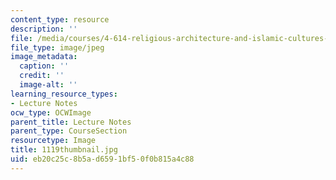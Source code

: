 ```yaml
---
content_type: resource
description: ''
file: /media/courses/4-614-religious-architecture-and-islamic-cultures-fall-2002/eb20c25c8b5ad6591bf50f0b815a4c88_1119thumbnail.jpg
file_type: image/jpeg
image_metadata:
  caption: ''
  credit: ''
  image-alt: ''
learning_resource_types:
- Lecture Notes
ocw_type: OCWImage
parent_title: Lecture Notes
parent_type: CourseSection
resourcetype: Image
title: 1119thumbnail.jpg
uid: eb20c25c-8b5a-d659-1bf5-0f0b815a4c88
---
```

